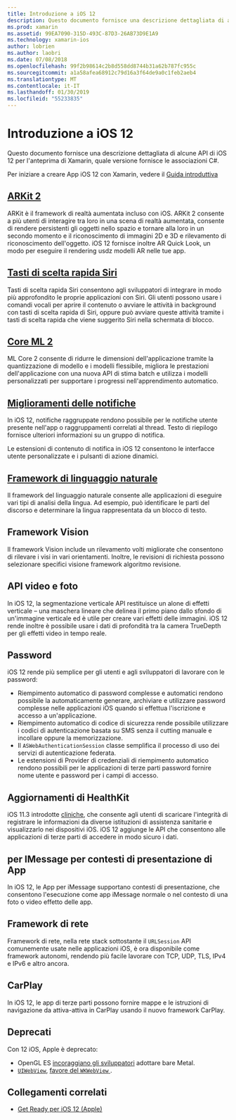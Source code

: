 ```yaml
---
title: Introduzione a iOS 12
description: Questo documento fornisce una descrizione dettagliata di alcune API di iOS 12 per l'anteprima di Xamarin, quale versione fornisce le associazioni C#.
ms.prod: xamarin
ms.assetid: 99EA7090-315D-493C-87D3-26AB73D9E1A9
ms.technology: xamarin-ios
author: lobrien
ms.author: laobri
ms.date: 07/08/2018
ms.openlocfilehash: 99f2b98614c2b8d558dd8744b31a62b787fc955c
ms.sourcegitcommit: a1a58afea68912c79d16a3f64de9a0c1feb2aeb4
ms.translationtype: MT
ms.contentlocale: it-IT
ms.lasthandoff: 01/30/2019
ms.locfileid: "55233835"
---
```

# <a name="introduction-to-ios-12"></a>Introduzione a iOS 12

Questo documento fornisce una descrizione dettagliata di alcune API di iOS 12 per l'anteprima di Xamarin, quale versione fornisce le associazioni C#.

Per iniziare a creare App iOS 12 con Xamarin, vedere il [Guida introduttiva](get-started.md)

## <a name="arkit-2arkit2md"></a>[ARKit 2](arkit2.md)

ARKit è il framework di realtà aumentata incluso con iOS. ARKit 2 consente a più utenti di interagire tra loro in una scena di realtà aumentata, consente di rendere persistenti gli oggetti nello spazio e tornare alla loro in un secondo momento e il riconoscimento di immagini 2D e 3D e rilevamento di riconoscimento dell'oggetto. iOS 12 fornisce inoltre AR Quick Look, un modo per eseguire il rendering usdz modelli AR nelle tue app.

## <a name="siri-shortcutssiri-shortcutsmd"></a>[Tasti di scelta rapida Siri](siri-shortcuts.md)

Tasti di scelta rapida Siri consentono agli sviluppatori di integrare in modo più approfondito le proprie applicazioni con Siri. Gli utenti possono usare i comandi vocali per aprire il contenuto o avviare le attività in background con tasti di scelta rapida di Siri, oppure può avviare queste attività tramite i tasti di scelta rapida che viene suggerito Siri nella schermata di blocco.

## <a name="core-ml-2coremlmd"></a>[Core ML 2](coreml.md)

ML Core 2 consente di ridurre le dimensioni dell'applicazione tramite la quantizzazione di modello e i modelli flessibile, migliora le prestazioni dell'applicazione con una nuova API di stima batch e utilizza i modelli personalizzati per supportare i progressi nell'apprendimento automatico.

## <a name="notification-improvementsnotificationsindexmd"></a>[Miglioramenti delle notifiche](notifications/index.md)

In iOS 12, notifiche raggruppate rendono possibile per le notifiche utente presente nell'app o raggruppamenti correlati al thread. Testo di riepilogo fornisce ulteriori informazioni su un gruppo di notifica.

Le estensioni di contenuto di notifica in iOS 12 consentono le interfacce utente personalizzate e i pulsanti di azione dinamici.

## <a name="natural-language-frameworknatural-languagemd"></a>[Framework di linguaggio naturale](natural-language.md)

Il framework del linguaggio naturale consente alle applicazioni di eseguire vari tipi di analisi della lingua. Ad esempio, può identificare le parti del discorso e determinare la lingua rappresentata da un blocco di testo.

## <a name="vision-framework"></a>Framework Vision

Il framework Vision include un rilevamento volti migliorate che consentono di rilevare i visi in vari orientamenti. Inoltre, le revisioni di richiesta possono selezionare specifici visione framework algoritmo revisione.

## <a name="photo-and-video-apis"></a>API video e foto

In iOS 12, la segmentazione verticale API restituisce un alone di effetti verticale – una maschera lineare che delinea il primo piano dallo sfondo di un'immagine verticale ed è utile per creare vari effetti delle immagini. iOS 12 rende inoltre è possibile usare i dati di profondità tra la camera TrueDepth per gli effetti video in tempo reale.

## <a name="passwords"></a>Password

iOS 12 rende più semplice per gli utenti e agli sviluppatori di lavorare con le password:

- Riempimento automatico di password complesse e automatici rendono possibile la automaticamente generare, archiviare e utilizzare password complesse nelle applicazioni iOS quando si effettua l'iscrizione e accesso a un'applicazione.
- Riempimento automatico di codice di sicurezza rende possibile utilizzare i codici di autenticazione basata su SMS senza il cutting manuale e incollare oppure la memorizzazione.
- Il `ASWebAuthenticationSession` classe semplifica il processo di uso dei servizi di autenticazione federata.
- Le estensioni di Provider di credenziali di riempimento automatico rendono possibili per le applicazioni di terze parti password fornire nome utente e password per i campi di accesso.

## <a name="healthkit-updates"></a>Aggiornamenti di HealthKit

iOS 11.3 introdotte [cliniche](https://www.apple.com/healthcare/health-records/), che consente agli utenti di scaricare l'integrità di registrare le informazioni da diverse istituzioni di assistenza sanitarie e visualizzarlo nei dispositivi iOS. iOS 12 aggiunge le API che consentono alle applicazioni di terze parti di accedere in modo sicuro i dati.

## <a name="imessage-app-presentation-contexts"></a>per IMessage per contesti di presentazione di App

In iOS 12, le App per iMessage supportano contesti di presentazione, che consentono l'esecuzione come app iMessage normale o nel contesto di una foto o video effetto delle app.

## <a name="network-framework"></a>Framework di rete

Framework di rete, nella rete stack sottostante il `URLSession` API comunemente usate nelle applicazioni iOS, è ora disponibile come framework autonomi, rendendo più facile lavorare con TCP, UDP, TLS, IPv4 e IPv6 e altro ancora.

## <a name="carplay"></a>CarPlay

In iOS 12, le app di terze parti possono fornire mappe e le istruzioni di navigazione da attiva-attiva in CarPlay usando il nuovo framework CarPlay.

## <a name="deprecations"></a>Deprecati

Con 12 iOS, Apple è deprecato:

- OpenGL ES [incoraggiano gli sviluppatori](https://developer.apple.com/ios/whats-new/) adottare bare Metal.
- [`UIWebView`](xref:UIKit.UIWebView), [favore del `WKWebView` ](https://developer.apple.com/documentation/webkit/wkwebview?language=objc).

## <a name="related-links"></a>Collegamenti correlati

- [Get Ready per iOS 12 (Apple)](https://developer.apple.com/ios/)
